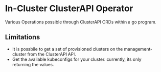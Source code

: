 # In-Cluster ClusterAPI Operator

Various Operations possible through ClusterAPI CRDs within a
go program.

## Limitations

- It is possbile to get a set of provisioned clusters on the management-cluster from the ClusterAPI API.
- Get the available kubeconfigs for your cluster. currently, its only returning the values.